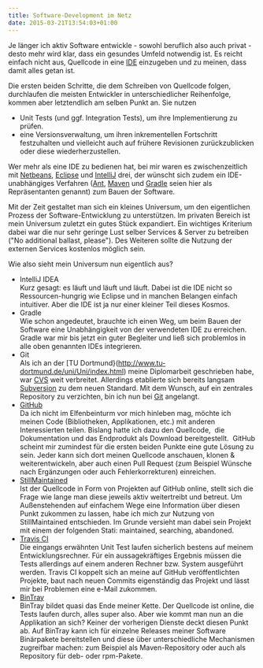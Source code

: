 ```yaml
---
title: Software-Development im Netz 
date: 2015-03-21T13:54:03+01:00
---
```

Je länger ich aktiv Software entwickle - sowohl beruflich also auch privat -
desto mehr wird klar, dass ein gesundes Umfeld notwendig ist. Es reicht einfach
nicht aus, Quellcode in eine
[IDE](http://de.wikipedia.org/wiki/Integrierte_Entwicklungsumgebung) einzugeben
und zu meinen, dass damit alles getan ist.

Die ersten beiden Schritte, die dem Schreiben von Quellcode folgen, durchlaufen
die meisten Entwickler in unterschiedlicher Reihenfolge, kommen aber
letztendlich am selben Punkt an. Sie nutzen

- Unit Tests (und ggf. Integration Tests), um ihre Implementierung zu prüfen.
- eine Versionsverwaltung, um ihren inkrementellen Fortschritt festzuhalten und
  vielleicht auch auf frühere Revisionen zurückzublicken oder diese
  wiederherzustellen.

Wer mehr als eine IDE zu bedienen hat, bei mir waren es zwischenzeitlich mit
[Netbeans](https://netbeans.org/ "Netbeans Homepage"),
[Eclipse](https://eclipse.org/ "Eclipse Homepage") und
[IntelliJ](https://www.jetbrains.com/idea/ "IntelliJ IDEA Homepage") drei, der
wünscht sich zudem ein IDE-unabhängiges Verfahren ([Ant](http://ant.apache.org/
"Ant Homepage"), [Maven](http://maven.apache.org/ "Maven Homepage") und
[Gradle](https://gradle.org/ "Gradle Homepage") seien hier als Repräsentanten
genannt) zum Bauen der Software.

Mit der Zeit gestaltet man sich ein kleines Universum, um den eigentlichen
Prozess der Software-Entwicklung zu unterstützen. Im privaten Bereich ist mein
Universum zuletzt ein gutes Stück expandiert. Ein wichtiges Kriterium dabei war
die nur sehr geringe Lust selber Services & Server zu betreiben ("No additional
ballast, please"). Des Weiteren sollte die Nutzung der externen Services
kostenlos möglich sein.

Wie also sieht mein Universum nun eigentlich aus?

- IntelliJ IDEA  
  Kurz gesagt: es läuft und läuft und läuft. Dabei ist die IDE nicht so
  Ressourcen-hungrig wie Eclipse und in manchen Belangen einfach intuitiver.
  Aber die IDE ist ja nur einer kleiner Teil dieses Kosmos.
- Gradle  
  Wie schon angedeutet, brauchte ich einen Weg, um beim Bauen der Software
  eine Unabhängigkeit von der verwendeten IDE zu erreichen. Gradle war mir bis
  jetzt ein guter Begleiter und ließ sich problemlos in alle oben genannten
  IDEs integrieren.
- Git  
  Als ich an der [TU
  Dortmund}(http://www.tu-dortmund.de/uni/Uni/index.html) meine Diplomarbeit
  geschrieben habe, war [CVS](http://cvs.nongnu.org/) weit verbreitet.
  Allerdings etablierte sich bereits langsam
  [Subversion](https://subversion.apache.org/) zu dem neuen Standard. Mit dem
  Wunsch, auf ein zentrales Repository zu verzichten, bin ich nun bei
  [Git](http://git-scm.com/) angelangt.
- [GitHub](https://github.com/ "GitHub Homepage")  
  Da ich nicht im Elfenbeinturm vor mich hinleben mag, möchte ich meinen Code
  (Bibliotheken, Applikationen, etc.) mit anderen Interessierten teilen.
  Bislang hatte ich dazu den Quellcode,  die Dokumentation und das Endprodukt
  als Download bereitgestellt.  GitHub scheint mir zumindest für die ersten
  beiden Punkte eine gute Lösung zu sein. Jeder kann sich dort meinen
  Quellcode anschauen, klonen & weiterentwickeln, aber auch einen Pull Request
  (zum Beispiel Wünsche nach Ergänzungen oder auch Fehlerkorrekturen)
  einreichen.
- [StillMaintained](http://stillmaintained.com/ "Still Maintained Homepage")  
  Ist der Quellcode in Form von Projekten auf GitHub online, stellt sich die
  Frage wie lange man diese jeweils aktiv weitertreibt und betreut. Um
  Außenstehenden auf einfachem Wege eine Information über diesen Punkt
  zukommen zu lassen, habe ich mich zur Nutzung von StillMaintained
  entschieden. Im Grunde versieht man dabei sein Projekt mit einem der
  folgenden Stati: maintained, searching, abandoned.
- [Travis CI](https://travis-ci.org)  
  Die eingangs erwähnten Unit Test laufen sicherlich bestens auf meinem
  Entwicklungsrechner. Für ein aussagekräftiges Ergebnis müssen die Tests
  allerdings auf einem anderen Rechner bzw. System ausgeführt werden. Travis CI
  koppelt sich an meine auf GitHub veröffentlichten Projekte, baut nach neuen
  Commits eigenständig das Projekt und lässt mir bei Problemen eine e-Mail
  zukommen.
- [BinTray](http://bintray.com/)  
  BinTray bildet quasi das Ende meiner Kette. Der Quellcode ist online, die
  Tests laufen durch, alles super also. Aber wie kommt man nun an die
  Applikation an sich? Keiner der vorherigen Dienste deckt diesen Punkt ab. Auf
  BinTray kann ich für einzelne Releases meiner Software Binärpakete
  bereitstellen und diese über unterschiedliche Mechanismen zugreifbar machen:
  zum Beispiel als Maven-Repository oder auch als Repository für deb- oder
  rpm-Pakete.
